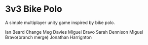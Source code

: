# 3v3 Bike Polo

A simple multiplayer unity game inspired by bike polo.

Ian Beard Change 
Meg Davies
Miguel Bravo
Sarah Dennison
Miguel Bravo(branch merge)
Jonathan Harrignton